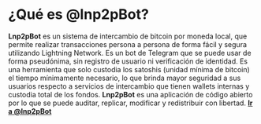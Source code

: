 # ¿Qué es @lnp2pBot?

**Lnp2pBot** es un sistema de intercambio de bitcoin por moneda local, que permite realizar transacciones persona a persona de forma fácil y segura utilizando Lightning Network. Es un bot de Telegram que se puede usar de forma pseudónima, sin registro de usuario ni verificación de identidad. Es una herramienta que solo custodia los satoshis (unidad mínima de bitcoin) el tiempo mínimamente necesario, lo que brinda mayor seguridad a sus usuarios respecto a servicios de intercambio que tienen wallets internas y custodia total de los fondos.  **Lnp2pBot** es una aplicación de código abierto por lo que se puede auditar, replicar, modificar y redistribuir con libertad. 
[**Ir a @lnp2pBot**](https://t.me/lnp2pbot)
